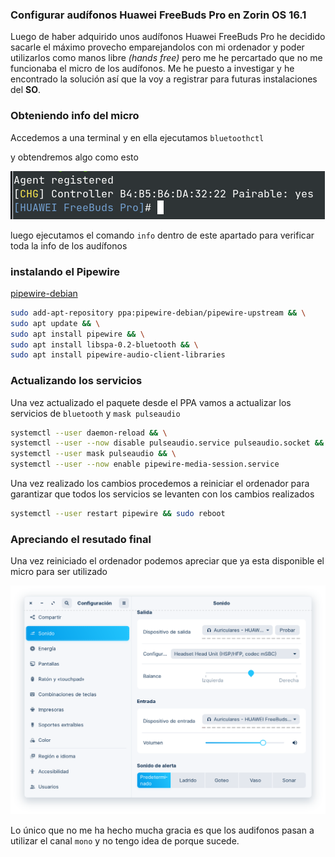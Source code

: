 ### Configurar audífonos Huawei FreeBuds Pro en Zorin OS 16.1

Luego de haber adquirido unos audífonos Huawei FreeBuds Pro he decidido sacarle el máximo provecho emparejandolos con mi ordenador y poder utilizarlos como manos libre _(hands free)_ 
pero me he percartado que no me funcionaba el micro de los audífonos. Me he puesto a investigar y he encontrado la solución así que la voy a registrar para futuras instalaciones del **SO**.

### Obteniendo info del micro
Accedemos a una terminal y en ella ejecutamos ```bluetoothctl```

y obtendremos algo como esto

![image](https://raw.githubusercontent.com/dmorfav/dmorfav.github.io/main/images/posts/configurar-audifonos-huawei-freebuds-pro-en-zorin-os-16/159496234-9509bbdd-09be-44e5-b521-974df4e16f9c.png)

luego ejecutamos el comando ```info``` dentro de este apartado para verificar toda la info de los audífonos

### instalando el Pipewire

[pipewire-debian](https://pipewire-debian.github.io/pipewire-debian/)

```sh
sudo add-apt-repository ppa:pipewire-debian/pipewire-upstream && \
sudo apt update && \
sudo apt install pipewire && \
sudo apt install libspa-0.2-bluetooth && \
sudo apt install pipewire-audio-client-libraries
```
### Actualizando los servicios

Una vez actualizado el paquete desde el PPA vamos a actualizar los servicios de ```bluetooth``` y ```mask pulseaudio```

```sh
systemctl --user daemon-reload && \
systemctl --user --now disable pulseaudio.service pulseaudio.socket && \
systemctl --user mask pulseaudio && \
systemctl --user --now enable pipewire-media-session.service
```

Una vez realizado los cambios procedemos a reiniciar el ordenador para garantizar que todos los servicios se levanten con los cambios realizados

```sh
systemctl --user restart pipewire && sudo reboot
```
### Apreciando el resutado final
Una vez reiniciado el ordenador podemos apreciar que ya esta disponible el micro para ser utilizado

![image](https://raw.githubusercontent.com/dmorfav/dmorfav.github.io/main/images/posts/configurar-audifonos-huawei-freebuds-pro-en-zorin-os-16/159499403-5d324481-261c-48fa-a3d4-8ac1f10020db.png)

Lo único que no me ha hecho mucha gracia es que los audifonos pasan a utilizar el canal ```mono``` y no tengo idea de porque sucede.
